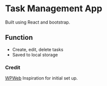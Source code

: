 # Task Management App
Built using React and bootstrap.

## Function
* Create, edit, delete tasks
* Saved to local storage

### Credit
[WPWeb](https://wpwebinfotech.com/blog/create-task-management-app-with-react/) Inspiration for initial set up.